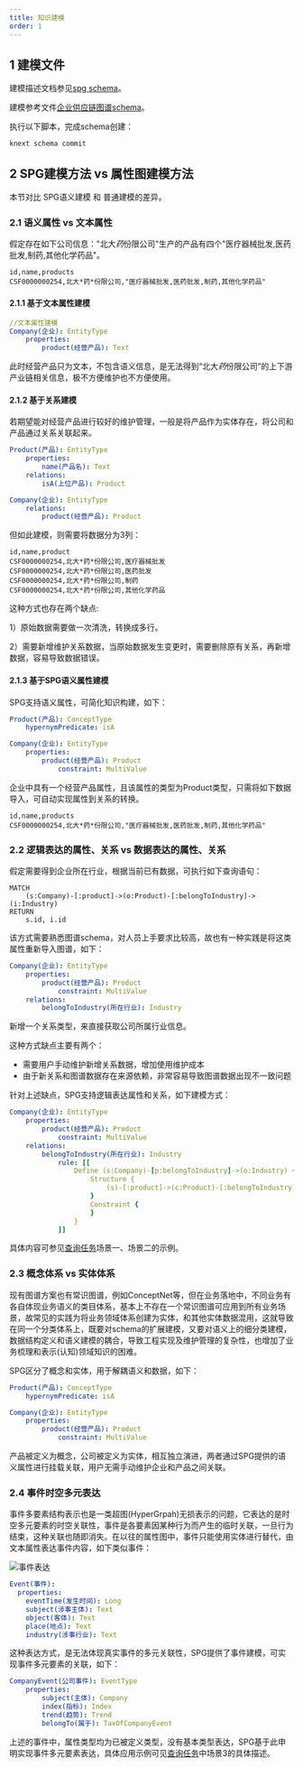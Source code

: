 ```yaml
---
title: 知识建模
order: 1
---
```


## 1 建模文件

建模描述文档参见[spg schema](../../tutorial_deprecated/spgschema/index.md)。

建模参考文件[企业供应链图谱schema](https://github.com/OpenSPG/openspg/blob/master/python/knext/examples/supplychain/schema/supplychain.schema)。

执行以下脚本，完成schema创建：

```
knext schema commit
```

## 2 SPG建模方法 vs 属性图建模方法

本节对比 SPG语义建模 和 普通建模的差异。

### 2.1 语义属性 vs 文本属性

假定存在如下公司信息："北大*药*份限公司"生产的产品有四个"医疗器械批发,医药批发,制药,其他化学药品"。

```
id,name,products
CSF0000000254,北大*药*份限公司,"医疗器械批发,医药批发,制药,其他化学药品"
```

#### 2.1.1 基于文本属性建模

```yaml
//文本属性建模
Company(企业): EntityType
    properties:
        product(经营产品): Text
```

此时经营产品只为文本，不包含语义信息，是无法得到“北大*药*份限公司”的上下游产业链相关信息，极不方便维护也不方便使用。

#### 2.1.2 基于关系建模

若期望能对经营产品进行较好的维护管理，一般是将产品作为实体存在，将公司和产品通过关系关联起来。

```yaml
Product(产品): EntityType
    properties:
        name(产品名): Text
    relations:
        isA(上位产品): Product

Company(企业): EntityType
    relations:
        product(经营产品): Product
```

但如此建模，则需要将数据分为3列：

```
id,name,product
CSF0000000254,北大*药*份限公司,医疗器械批发
CSF0000000254,北大*药*份限公司,医药批发
CSF0000000254,北大*药*份限公司,制药
CSF0000000254,北大*药*份限公司,其他化学药品
```

这种方式也存在两个缺点:

1）原始数据需要做一次清洗，转换成多行。

2）需要新增维护关系数据，当原始数据发生变更时，需要删除原有关系，再新增数据，容易导致数据错误。

#### 2.1.3 基于SPG语义属性建模

SPG支持语义属性，可简化知识构建，如下：

```yaml
Product(产品): ConceptType
    hypernymPredicate: isA

Company(企业): EntityType
    properties:
        product(经营产品): Product
            constraint: MultiValue
```

企业中具有一个经营产品属性，且该属性的类型为Product类型，只需将如下数据导入，可自动实现属性到关系的转换。

```
id,name,products
CSF0000000254,北大*药*份限公司,"医疗器械批发,医药批发,制药,其他化学药品"
```

### 2.2 逻辑表达的属性、关系 vs 数据表达的属性、关系

假定需要得到企业所在行业，根据当前已有数据，可执行如下查询语句：

```
MATCH
    (s:Company)-[:product]->(o:Product)-[:belongToIndustry]->(i:Industry)
RETURN
    s.id, i.id
```

该方式需要熟悉图谱schema，对人员上手要求比较高，故也有一种实践是将这类属性重新导入图谱，如下：

```yaml
Company(企业): EntityType
    properties:
        product(经营产品): Product
            constraint: MultiValue
    relations:
        belongToIndustry(所在行业): Industry
```

新增一个关系类型，来直接获取公司所属行业信息。

这种方式缺点主要有两个：

- 需要用户手动维护新增关系数据，增加使用维护成本
- 由于新关系和图谱数据存在来源依赖，非常容易导致图谱数据出现不一致问题

针对上述缺点，SPG支持逻辑表达属性和关系，如下建模方式：

```yaml
Company(企业): EntityType
    properties:
        product(经营产品): Product
            constraint: MultiValue
    relations:
        belongToIndustry(所在行业): Industry
            rule: [[
                Define (s:Company)-[p:belongToIndustry]->(o:Industry) {
                    Structure {
                        (s)-[:product]->(c:Product)-[:belongToIndustry]->(o)
                    }
                    Constraint {
                    }
                }
            ]]
```

具体内容可参见[查询任务](./query.md)场景一、场景二的示例。

### 2.3 概念体系 vs 实体体系

现有图谱方案也有常识图谱，例如ConceptNet等，但在业务落地中，不同业务有各自体现业务语义的类目体系，基本上不存在一个常识图谱可应用到所有业务场景，故常见的实践为将业务领域体系创建为实体，和其他实体数据混用，这就导致在同一个分类体系上，既要对schema的扩展建模，又要对语义上的细分类建模，数据结构定义和语义建模的耦合，导致工程实现及维护管理的复杂性，也增加了业务梳理和表示(认知)领域知识的困难。

SPG区分了概念和实体，用于解耦语义和数据，如下：

```yaml
Product(产品): ConceptType
    hypernymPredicate: isA

Company(企业): EntityType
    properties:
        product(经营产品): Product
            constraint: MultiValue
```

产品被定义为概念，公司被定义为实体，相互独立演进，两者通过SPG提供的语义属性进行挂载关联，用户无需手动维护企业和产品之间关联。

### 2.4 事件时空多元表达

事件多要素结构表示也是一类超图(HyperGrpah)无损表示的问题，它表达的是时空多元要素的时空关联性，事件是各要素因某种行为而产生的临时关联，一旦行为结束，这种关联也随即消失。在以往的属性图中，事件只能使用实体进行替代，由文本属性表达事件内容，如下类似事件：

![事件表达](https://mdn.alipayobjects.com/huamei_xgb3qj/afts/img/A*pUlGS6-E3lEAAAAAAAAAAAAADtmcAQ/original)

```yaml
Event(事件):
  properties:
    eventTime(发生时间): Long
    subject(涉事主体): Text
    object(客体): Text
    place(地点): Text
    industry(涉事行业): Text
```

这种表达方式，是无法体现真实事件的多元关联性，SPG提供了事件建模，可实现事件多元要素的关联，如下：

```yaml
CompanyEvent(公司事件): EventType
    properties:
        subject(主体): Company
        index(指标): Index
        trend(趋势): Trend
        belongTo(属于): TaxOfCompanyEvent
```

上述的事件中，属性类型均为已被定义类型，没有基本类型表达，SPG基于此申明实现事件多元要素表达，具体应用示例可见[查询任务](./query.md)中场景3的具体描述。
